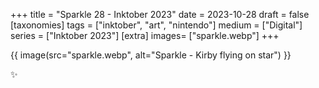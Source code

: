 +++
title = "Sparkle 28 - Inktober 2023"
date = 2023-10-28
draft =  false
[taxonomies]
tags = ["inktober", "art", "nintendo"]
medium = ["Digital"]
series = ["Inktober 2023"]
[extra]
images= ["sparkle.webp"]
+++

{{ image(src="sparkle.webp", alt="Sparkle - Kirby flying on star") }}

✨
